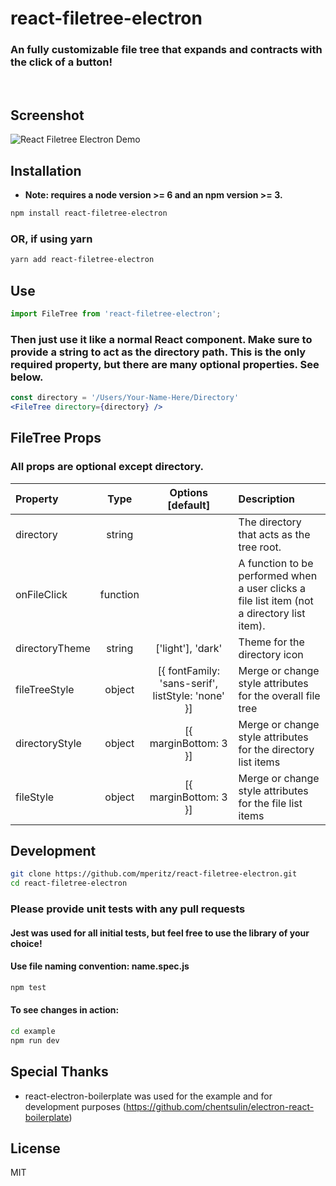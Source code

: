 # react-filetree-electron

### An fully customizable file tree that expands and contracts with the click of a button!

<br/>

## Screenshot

![React Filetree Electron Demo](https://media.giphy.com/media/GPIRkqWzkETJu/giphy.gif)

## Installation

* **Note: requires a node version >= 6 and an npm version >= 3.**

```bash
npm install react-filetree-electron
```

### OR, if using yarn

```bash
yarn add react-filetree-electron
```

## Use

```js
import FileTree from 'react-filetree-electron';
```

### Then just use it like a normal React component.  Make sure to provide a string to act as the directory path.  This is the only required property, but there are many optional properties.  See below.

```jsx
const directory = '/Users/Your-Name-Here/Directory'
<FileTree directory={directory} />
```

## FileTree Props
### All props are optional **except directory**.
| Property         | Type     | Options [default]                                 | Description                                                                                 |
| :--------------- |:--------:| :----------------------------------------------:  | :------------------------------------------------------------------------------------------ |
| directory        | string   |                                                   | The directory that acts as the tree root.                                                   |
| onFileClick      | function |                                                   | A function to be performed when a user clicks a file list item (not a directory list item). |
| directoryTheme   | string   | ['light'], 'dark'                                 | Theme for the directory icon                                                                |
| fileTreeStyle    | object   | [{ fontFamily: 'sans-serif', listStyle: 'none' }] | Merge or change style attributes for the overall file tree                                  |
| directoryStyle   | object   | [{ marginBottom: 3 }]                             | Merge or change style attributes for the directory list items                               |
| fileStyle        | object   | [{ marginBottom: 3 }]                             | Merge or change style attributes for the file list items                                    |

## Development

```bash
git clone https://github.com/mperitz/react-filetree-electron.git
cd react-filetree-electron
```

### Please provide unit tests with any pull requests
#### Jest was used for all initial tests, but feel free to use the library of your choice!
#### Use file naming convention: name.spec.js
```bash
npm test
```

#### To see changes in action:
```bash
cd example
npm run dev
```

## Special Thanks
* react-electron-boilerplate was used for the example and for development purposes (https://github.com/chentsulin/electron-react-boilerplate)

## License
MIT
